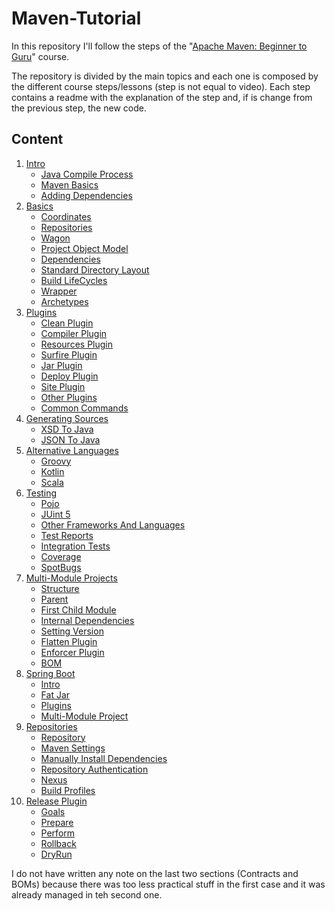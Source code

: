# Maven-Tutorial

In this repository I'll follow the steps of the 
"[Apache Maven: Beginner to Guru](https://www.udemy.com/course/apache-maven-beginner-to-guru/)" course.

The repository is divided by the main topics and each one is composed by the different course steps/lessons 
(step is not equal to video).
Each step contains a readme with the explanation of the step and, if is change from the previous step, the new code.

## Content

1. [Intro](00%20-%20Intro)
    - [Java Compile Process](00%20-%20Intro#java-compile-process)
    - [Maven Basics](00%20-%20Intro#maven-basics)
    - [Adding Dependencies](00%20-%20Intro#adding-dependencies)
1. [Basics](01%20-%20Basics)
    - [Coordinates](01%20-%20Basics#coordinates)
    - [Repositories](01%20-%20Basics#repositories)
    - [Wagon](01%20-%20Basics#wagon)
    - [Project Object Model](01%20-%20Basics#project-object-model)
    - [Dependencies](01%20-%20Basics#dependencies)
    - [Standard Directory Layout](01%20-%20Basics#standard-directory-layout)
    - [Build LifeCycles](01%20-%20Basics#build-lifecycles)
    - [Wrapper](01%20-%20Basics#wrapper)
    - [Archetypes](01%20-%20Basics#archetypes)
1. [Plugins](02%20-%20Plugins)
    - [Clean Plugin](02%20-%20Plugins#clean-plugin)
    - [Compiler Plugin](02%20-%20Plugins#compiler-plugin)
    - [Resources Plugin](02%20-%20Plugins#resources-plugin)
    - [Surfire Plugin](02%20-%20Plugins#surfire-plugin)
    - [Jar Plugin](02%20-%20Plugins#jar-plugin)
    - [Deploy Plugin](02%20-%20Plugins#deploy-plugin)
    - [Site Plugin](02%20-%20Plugins#site-plugin)
    - [Other Plugins](02%20-%20Plugins#other-plugins)
    - [Common Commands](02%20-%20Plugins#common-commands)
1. [Generating Sources](03%20-%20Generating%20Sources)
    - [XSD To Java](03%20-%20Generating%20Sources#xsd-to-java)
    - [JSON To Java](03%20-%20Generating%20Sources#json-to-java)
1. [Alternative Languages](04%20-%20Alternative%20Languages)
    - [Groovy](04%20-%20Alternative%20Languages#groovy)
    - [Kotlin](04%20-%20Alternative%20Languages#kotlin)
    - [Scala](04%20-%20Alternative%20Languages#scala)
1. [Testing](05%20-%20Testing)
    - [Pojo](05%20-%20Testing#pojo)
    - [JUint 5](05%20-%20Testing#junit-5)
    - [Other Frameworks And Languages](05%20-%20Testing#other-frameworks-and-languages)
    - [Test Reports](05%20-%20Testing#test-reports)
    - [Integration Tests](05%20-%20Testing#integration-tests)
    - [Coverage](05%20-%20Testing#coverage)
    - [SpotBugs](05%20-%20Testing#spotbugs)
1. [Multi-Module Projects](06%20-%20Multi-Module%20Projects)
    - [Structure](06%20-%20Multi-Module%20Projects#structure)
    - [Parent](06%20-%20Multi-Module%20Projects#parent)
    - [First Child Module](06%20-%20Multi-Module%20Projects#first-child-module)
    - [Internal Dependencies](06%20-%20Multi-Module%20Projects#internal-dependencies)
    - [Setting Version](06%20-%20Multi-Module%20Projects#setting-version)
    - [Flatten Plugin](06%20-%20Multi-Module%20Projects#flatten-plugin)
    - [Enforcer Plugin](06%20-%20Multi-Module%20Projects#enforcer-plugin)
    - [BOM](06%20-%20Multi-Module%20Projects#bom)
1. [Spring Boot](07%20-%20Spring%20Boot)
    - [Intro](07%20-%20Spring%20Boot#intro)
    - [Fat Jar](07%20-%20Spring%20Boot#fat-jar)
    - [Plugins](07%20-%20Spring%20Boot#plugins)
    - [Multi-Module Project](07%20-%20Spring%20Boot#multi-module-project)
1. [Repositories](08%20-%20Repositories)
    - [Repository](08%20-%20Repositories#repository)
    - [Maven Settings](08%20-%20Repositories#maven-settings)
    - [Manually Install Dependencies](08%20-%20Repositories#manually-install-dependencies)
    - [Repository Authentication](08%20-%20Repositories#repository-authentication)
    - [Nexus](08%20-%20Repositories#nexus)
    - [Build Profiles](08%20-%20Repositories#build-profiles)
1. [Release Plugin](09%20-%20Release%20Plugin)
    - [Goals](09%20-%20Release%20Plugin#goals)
    - [Prepare](09%20-%20Release%20Plugin#prepare)
    - [Perform](09%20-%20Release%20Plugin#perform)
    - [Rollback](09%20-%20Release%20Plugin#rollback)
    - [DryRun](09%20-%20Release%20Plugin#dryrun)

I do not have written any note on the last two sections (Contracts and BOMs) because there was too less practical stuff
in the first case and it was already managed in teh second one.
